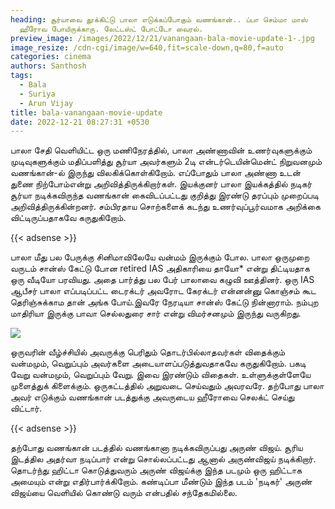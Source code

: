 ```yaml
---
heading: சூர்யாவை தூக்கிட்டு பாலா எடுக்கப்போகும் வணங்கான்.. ப்பா செம்மா மாஸ்
  ஹீரோவ போயிருக்காரு. லேட்டஸ்ட் போட்டோ வைரல்.
preview_image: /images/2022/12/21/vanangaan-bala-movie-update-1-.jpg
image_resize: /cdn-cgi/image/w=640,fit=scale-down,q=80,f=auto
categories: cinema
authors: Santhosh
tags:
  - Bala
  - Suriya
  - Arun Vijay
title: bala-vanangaan-movie-update
date: 2022-12-21 08:27:31 +0530
---
```

பாலா சேதி வெளியிட்ட ஒரு மணிநேரத்தில், பாலா அண்ணாவின் உணர்வுகளுக்கும் முடிவுகளுக்கும் மதிப்பளித்து சூர்யா அவர்களும் 2டி என்டர்டெயின்மென்ட் நிறுவனமும் வணங்கான்-ல் இருந்து விலகிக்கொள்கிறோம். எப்போதும் பாலா அண்ணா உடன் துணை நிற்போம்என்று அறிவித்திருக்கிறார்கள். இயக்குனர் பாலா இயக்கத்தில் நடிகர் சூர்யா நடிக்கவிருந்த வணங்கான் கைவிடப்பட்டது குறித்து இரண்டு தரப்பும் முறைப்படி அறிவித்திருக்கின்றனர். சம்பிரதாய சொற்களைக் கடந்து உணர்வுப்பூர்வமாக அறிக்கை விட்டிருப்பதாகவே கருதுகிறோம்.

{{< adsense >}}

பாலா மீது பல பேருக்கு சினிமாவிலேயே வன்மம் இருக்கும் போல. பாலா ஒருமுறை வருடம் சான்ஸ் கேட்டு போன retired IAS அதிகாரியை தாயோ* என்று திட்டியதாக ஒரு வீடியோ பரவியது. அதை பார்த்து பல பேர் பாலாவை கழுவி ஊத்தினர். ஒரு IAS ஆபீசர் பாலா எப்படிப்பட்ட டைரக்டர் அவரோட கேரக்டர் என்னன்னு கொஞ்சம் கூட தெரிஞ்சுக்காம தான் அங்க போய்.இவரே நேரடியா சான்ஸ் கேட்டு நின்னாராம். நம்புற மாதிரியா இருக்கு பாவா செல்லதுரை சார் என்று விமர்சனமும் இருந்து வருகிறது. 

![](/images/2022/12/21/vanangaan-bala-movie-update-2-.jpg)

ஒருவரின் வீழ்ச்சியில் அவருக்கு பெரிதும் தொடர்பில்லாதவர்கள் விதைக்கும் வன்மமும், வெறுப்பும் அவர்களை அடையாளப்படுத்துவதாகவே கருதுகிறோம். பகடி வேறு வன்மமும், வெறுப்பும் வேறு. இவை இரண்டும் விதைகள். உள்ளுக்குள்ளேயே முளைத்துக் கிளைக்கும். ஒருகட்டத்தில் அறுவடை செய்வதும் அவரவரே. தற்போது பாலா அவர் எடுக்கும் வணங்கான் படத்துக்கு அவருடைய ஹீரோவை செலக்ட் செய்து விட்டார்.

{{< adsense >}}

தற்போது வணங்கான் படத்தில் வணங்கானா நடிக்கவிருப்பது அருண் விஜய். சூரிய இடத்தில அதர்வா நடிப்பார் என்று சொல்லப்பட்டது ஆனால் அருண்விஜய் நடிக்கிறார். தொடர்ந்து ஹிட்டா கொடுத்துவரும் அருண் விஜய்க்கு இந்த படமும் ஒரு ஹிட்டாக அமையும் என்று எதிர்பார்க்கிறோம். கண்டிப்பா மீண்டும் இந்த படம் 'நடிகர்' அருண் விஜய்யை வெளியில் கொண்டு வரும் என்பதில் சந்தேகமில்லை.